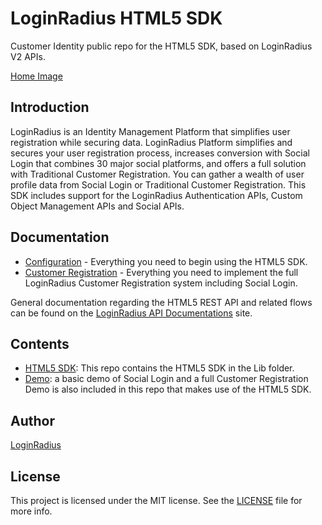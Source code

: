 # LoginRadius HTML5 SDK

Customer Identity public repo for the HTML5 SDK, based on LoginRadius V2 APIs.

[Home Image](http://docs.lrcontent.com/resources/github/banner-1544x500.png)

## Introduction ##
LoginRadius is an Identity Management Platform that simplifies user registration while securing data. LoginRadius Platform simplifies and secures your user registration process, increases conversion with Social Login that combines 30 major social platforms, and offers a full solution with Traditional Customer Registration. You can gather a wealth of user profile data from Social Login or Traditional Customer Registration. This SDK includes support for the LoginRadius Authentication APIs, Custom Object Management APIs and Social APIs.

## Documentation

* [Configuration](https://docs.loginradius.com/api/v2/sdk-libraries/html5-js) - Everything you need to begin using the HTML5 SDK.
* [Customer Registration](https://docs.loginradius.com/api/v2/user-registration/user-registration-getting-started) - Everything you need to implement the full LoginRadius Customer Registration system including Social Login.


General documentation regarding the HTML5 REST API and related flows can be found on the [LoginRadius API Documentations](http://apidocs.loginradius.com/) site. 


## Contents 

* [HTML5 SDK](https://github.com/LoginRadius/html5-sdk/blob/master/lib/LoginRadiusSDK.2.0.1.js): This repo contains the HTML5 SDK in the Lib folder.
* [Demo](https://github.com/LoginRadius/html5-sdk/tree/master/demo): a basic demo of Social Login and a full Customer Registration Demo is also included in this repo that makes use of the HTML5 SDK.

## Author

[LoginRadius](https://www.loginradius.com/)

## License

This project is licensed under the MIT license. See the [LICENSE](https://github.com/LoginRadius/sdk-html5-customer-identity/blob/master/LICENSE.md) file for more info.
